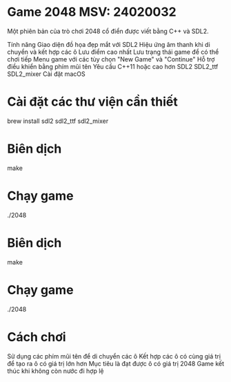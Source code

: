 # Game 2048    MSV: 24020032
Một phiên bản của trò chơi 2048 cổ điển được viết bằng C++ và SDL2.

Tính năng
Giao diện đồ họa đẹp mắt với SDL2
Hiệu ứng âm thanh khi di chuyển và kết hợp các ô
Lưu điểm cao nhất
Lưu trạng thái game để có thể chơi tiếp
Menu game với các tùy chọn "New Game" và "Continue"
Hỗ trợ điều khiển bằng phím mũi tên
Yêu cầu
C++11 hoặc cao hơn
SDL2
SDL2_ttf
SDL2_mixer
Cài đặt
macOS
# Cài đặt các thư viện cần thiết
brew install sdl2 sdl2_ttf sdl2_mixer

# Biên dịch
make

# Chạy game
./2048

# Biên dịch
make

# Chạy game
./2048
# Cách chơi
Sử dụng các phím mũi tên để di chuyển các ô
Kết hợp các ô có cùng giá trị để tạo ra ô có giá trị lớn hơn
Mục tiêu là đạt được ô có giá trị 2048
Game kết thúc khi không còn nước đi hợp lệ
